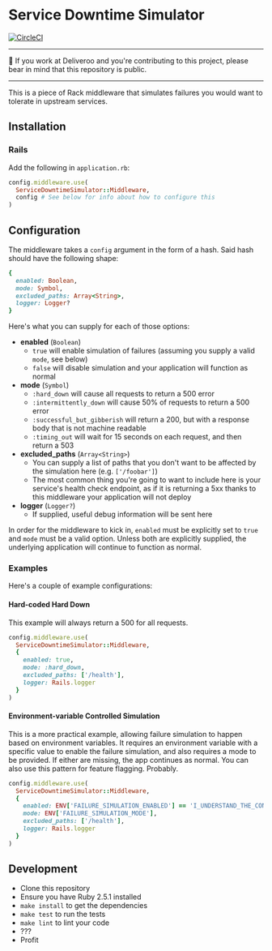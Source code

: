 # Service Downtime Simulator

[![CircleCI](https://circleci.com/gh/deliveroo/service_downtime_simulator/tree/master.svg?style=svg&circle-token=d66bc2c0246da5cdf4eeaeb6c9f7b10bcd74bb7b)](https://circleci.com/gh/deliveroo/service_downtime_simulator/tree/master)

---

:rotating_light: If you work at Deliveroo and you're contributing to this project, please bear in mind that this repository is public.

---

This is a piece of Rack middleware that simulates failures you would want to tolerate in upstream services.

## Installation

### Rails

Add the following in `application.rb`:

```ruby
config.middleware.use(
  ServiceDowntimeSimulator::Middleware,
  config # See below for info about how to configure this
)
```

## Configuration

The middleware takes a `config` argument in the form of a hash. Said hash should have the following shape:

```ruby
{
  enabled: Boolean,
  mode: Symbol,
  excluded_paths: Array<String>,
  logger: Logger?
}
```

Here's what you can supply for each of those options:

- **enabled** (`Boolean`)
  - `true` will enable simulation of failures (assuming you supply a valid `mode`, see below)
  - `false` will disable simulation and your application will function as normal
- **mode** (`Symbol`)
  - `:hard_down` will cause all requests to return a 500 error
  - `:intermittently_down` will cause 50% of requests to return a 500 error
  - `:successful_but_gibberish` will return a 200, but with a response body that is not machine readable
  - `:timing_out` will wait for 15 seconds on each request, and then return a 503
- **excluded_paths** (`Array<String>`)
  - You can supply a list of paths that you don't want to be affected by the simulation here (e.g. `['/foobar']`)
  - The most common thing you're going to want to include here is your service's health check endpoint, as if it is returning a 5xx thanks to this middleware your application will not deploy
- **logger** (`Logger?`)
  - If supplied, useful debug information will be sent here

In order for the middleware to kick in, `enabled` must be explicitly set to `true` and `mode` must be a valid option. Unless both are explicitly supplied, the underlying application will continue to function as normal.

### Examples

Here's a couple of example configurations:

#### Hard-coded Hard Down

This example will always return a 500 for all requests.

```ruby
config.middleware.use(
  ServiceDowntimeSimulator::Middleware,
  {
    enabled: true,
    mode: :hard_down,
    excluded_paths: ['/health'],
    logger: Rails.logger
  }
)
```

#### Environment-variable Controlled Simulation

This is a more practical example, allowing failure simulation to happen based on environment variables. It requires an environment variable with a specific value to enable the failure simulation, and also requires a mode to be provided. If either are missing, the app continues as normal. You can also use this pattern for feature flagging. Probably.

```ruby
config.middleware.use(
  ServiceDowntimeSimulator::Middleware,
  {
    enabled: ENV['FAILURE_SIMULATION_ENABLED'] == 'I_UNDERSTAND_THE_CONSEQUENCES_OF_THIS',
    mode: ENV['FAILURE_SIMULATION_MODE'],
    excluded_paths: ['/health'],
    logger: Rails.logger
  }
)
```

## Development

- Clone this repository
- Ensure you have Ruby 2.5.1 installed
- `make install` to get the dependencies
- `make test` to run the tests
- `make lint` to lint your code
- ???
- Profit
